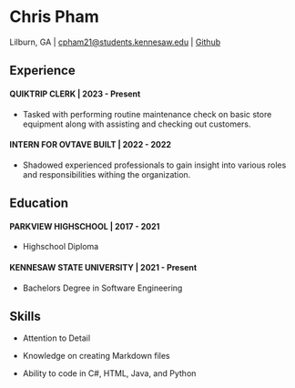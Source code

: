 # **Chris Pham**

Lilburn, GA | cpham21@students.kennesaw.edu | [Github](https://github.com/Chris-P067)

 ## **Experience**

 #### QUIKTRIP CLERK  | 2023 - Present 

- Tasked with performing routine maintenance check on basic store equipment along with assisting and checking out customers.

 #### INTERN FOR OVTAVE BUILT  | 2022 - 2022 

- Shadowed experienced professionals to gain insight into various roles and responsibilities withing the organization.

 ## **Education**

 #### **PARKVIEW HIGHSCHOOL** | **2017 - 2021**

- Highschool Diploma

 #### **KENNESAW STATE UNIVERSITY** | **2021 - Present**

- Bachelors Degree in Software Engineering

 ## **Skills**

- Attention to Detail

- Knowledge on creating Markdown files

- Ability to code in C#, HTML, Java, and Python
